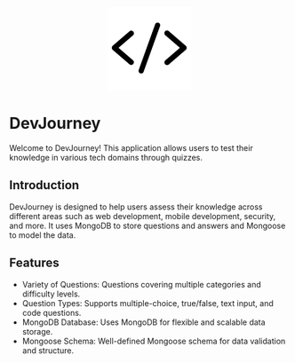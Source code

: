 <div align="center">
  <img src="./assets/images/splash-icon.png" alt="Description of the image" width="150"/>
</div>

# DevJourney

Welcome to DevJourney! This application allows users to test their knowledge in various tech domains through quizzes.

## Introduction

DevJourney is designed to help users assess their knowledge across different areas such as web development, mobile development, security, and more. It uses MongoDB to store questions and answers and Mongoose to model the data.

## Features

- Variety of Questions: Questions covering multiple categories and difficulty levels.
- Question Types: Supports multiple-choice, true/false, text input, and code questions.
- MongoDB Database: Uses MongoDB for flexible and scalable data storage.
- Mongoose Schema: Well-defined Mongoose schema for data validation and structure.
